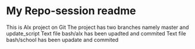 # My Repo-session readme
This is Alx project on Git
The project has two branches namely master and update_script
Text file bash/alx has been upadted and commited
Text file bash/school has been upadate and commited
